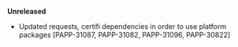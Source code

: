 **Unreleased**
* Updated requests, certifi dependencies in order to use platform packages [PAPP-31087, PAPP-31082, PAPP-31096, PAPP-30822]
